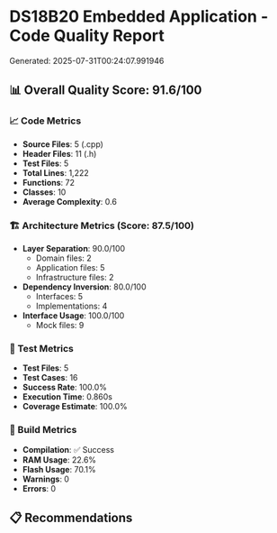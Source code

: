 
# DS18B20 Embedded Application - Code Quality Report
Generated: 2025-07-31T00:24:07.991946

## 📊 Overall Quality Score: 91.6/100

### 📈 Code Metrics
- **Source Files**: 5 (.cpp)
- **Header Files**: 11 (.h)
- **Test Files**: 5
- **Total Lines**: 1,222
- **Functions**: 72
- **Classes**: 10
- **Average Complexity**: 0.6

### 🏗️ Architecture Metrics (Score: 87.5/100)
- **Layer Separation**: 90.0/100
  - Domain files: 2
  - Application files: 5
  - Infrastructure files: 2
- **Dependency Inversion**: 80.0/100
  - Interfaces: 5
  - Implementations: 4
- **Interface Usage**: 100.0/100
  - Mock files: 9

### 🧪 Test Metrics
- **Test Files**: 5
- **Test Cases**: 16
- **Success Rate**: 100.0%
- **Execution Time**: 0.860s
- **Coverage Estimate**: 100.0%

### 🔨 Build Metrics
- **Compilation**: ✅ Success
- **RAM Usage**: 22.6%
- **Flash Usage**: 70.1%
- **Warnings**: 0
- **Errors**: 0

## 📋 Recommendations


